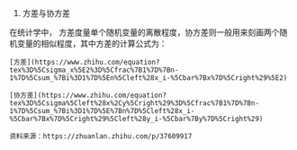 1. 方差与协方差

    
在统计学中， 方差度量单个随机变量的离散程度，协方差则一般用来刻画两个随机变量的相似程度，其中方差的计算公式为：

    [方差](https://www.zhihu.com/equation?tex%3D%5Csigma_x%5E2%3D%5Cfrac%7B1%7D%7Bn-1%7D%5Csum_%7Bi%3D1%7D%5En%5Cleft%28x_i-%5Cbar%7Bx%7D%5Cright%29%5E2)

    [协方差](https://www.zhihu.com/equation?tex%3D%5Csigma%5Cleft%28x%2Cy%5Cright%29%3D%5Cfrac%7B1%7D%7Bn-1%7D%5Csum_%7Bi%3D1%7D%5E%7Bn%7D%5Cleft%28x_i-%5Cbar%7Bx%7D%5Cright%29%5Cleft%28y_i-%5Cbar%7By%7D%5Cright%29)

    资料来源：https://zhuanlan.zhihu.com/p/37609917